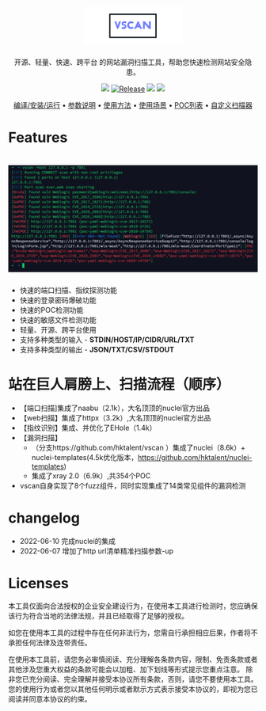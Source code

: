 <h1 align="center">
  <img src="static/logo.png" alt="vscan" width="200px"></a>
  <br>
</h1>
<p align="center">开源、轻量、快速、跨平台 的网站漏洞扫描工具，帮助您快速检测网站安全隐患。</p>

<p align="center">
<a href="https://github.com/veo/vscan/issues"><img src="https://img.shields.io/badge/contributions-welcome-brightgreen.svg?style=flat"></a>
<a href="https://github.com/veo/vscan"><img alt="Release" src="https://img.shields.io/badge/LICENSE-BSD-important"></a>
<a href="https://github.com/veo/vscan/releases"><img src="https://img.shields.io/github/release/veo/vscan"></a>
<a href="https://github.com/veo/vscan/releases"><img src="https://img.shields.io/github/downloads/veo/vscan/total?color=blueviolet"></a>
</p>

<p align="center">
  <a href="/static/Installation.md">编译/安装/运行</a> •
  <a href="/static/usage.md">参数说明</a> •
  <a href="/static/running.md">使用方法</a> •
  <a href="/static/scenario.md">使用场景</a> •
  <a href="/static/pocs.md">POC列表</a> •
  <a href="/static/development.md">自定义扫描器</a>
</p>

# Features

<h1 align="center">
  <img src="static/vscan-run.png" alt="vscan" width="850px"></a>
  <br>
</h1>

- 快速的端口扫描、指纹探测功能
- 快速的登录密码爆破功能
- 快速的POC检测功能
- 快速的敏感文件检测功能
- 轻量、开源、跨平台使用
- 支持多种类型的输入 - **STDIN/HOST/IP/CIDR/URL/TXT**
- 支持多种类型的输出 - **JSON/TXT/CSV/STDOUT**

# 站在巨人肩膀上、扫描流程（顺序）
- 【端口扫描]集成了naabu（2.1k），大名顶顶的nuclei官方出品
- 【web扫描】集成了httpx（3.2k）,大名顶顶的nuclei官方出品
- 【指纹识别】集成、并优化了EHole（1.4k）
- 【漏洞扫描】
   * （分支https://github.com/hktalent/vscan ）集成了nuclei（8.6k）+ nuclei-templates(4.5k优化版本，https://github.com/hktalent/nuclei-templates)
   * 集成了xray 2.0（6.9k）,共354个POC
- vscan自身实现了8个fuzz组件，同时实现集成了14类常见组件的漏洞检测

# changelog
- 2022-06-10 完成nuclei的集成
- 2022-06-07 增加了http url清单精准扫描参数-up

# Licenses

本工具仅面向合法授权的企业安全建设行为，在使用本工具进行检测时，您应确保该行为符合当地的法律法规，并且已经取得了足够的授权。

如您在使用本工具的过程中存在任何非法行为，您需自行承担相应后果，作者将不承担任何法律及连带责任。

在使用本工具前，请您务必审慎阅读、充分理解各条款内容，限制、免责条款或者其他涉及您重大权益的条款可能会以加粗、加下划线等形式提示您重点注意。 除非您已充分阅读、完全理解并接受本协议所有条款，否则，请您不要使用本工具。您的使用行为或者您以其他任何明示或者默示方式表示接受本协议的，即视为您已阅读并同意本协议的约束。 
